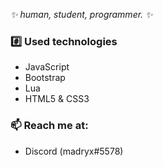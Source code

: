 *✨ human, student, programmer. ✨*

### #️⃣ Used technologies

- JavaScript
- Bootstrap
- Lua
- HTML5 & CSS3

### 📫 Reach me at:
- Discord (madryx#5578)

<!--
**qmadryx/qmadryx** is a ✨ _special_ ✨ repository because its `README.md` (this file) appears on your GitHub profile.

Here are some ideas to get you started:

- 🔭 I’m currently working on ...
- 🌱 I’m currently learning ...
- 👯 I’m looking to collaborate on ...
- 🤔 I’m looking for help with ...
- 💬 Ask me about ...
- 📫 How to reach me: ...
- 😄 Pronouns: ...
- ⚡ Fun fact: ...
-->
